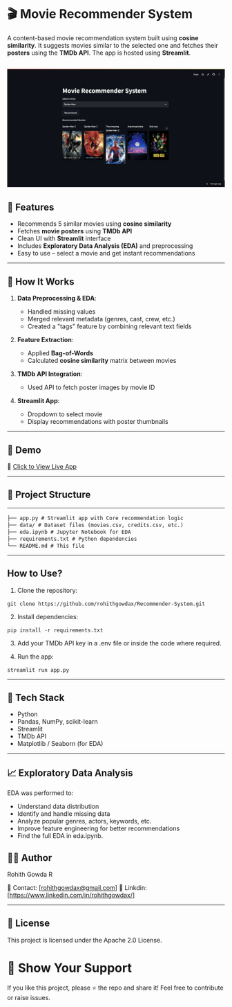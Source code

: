 # 🎬 Movie Recommender System

A content-based movie recommendation system built using **cosine similarity**. It suggests movies similar to the selected one and fetches their **posters** using the **TMDb API**. The app is hosted using **Streamlit**.

![Screenshot](assets/screenshot.png) 
---

## 📌 Features

- Recommends 5 similar movies using **cosine similarity**
- Fetches **movie posters** using **TMDb API**
- Clean UI with **Streamlit** interface
- Includes **Exploratory Data Analysis (EDA)** and preprocessing
- Easy to use – select a movie and get instant recommendations

---

## 🧠 How It Works

1. **Data Preprocessing & EDA**:
   - Handled missing values
   - Merged relevant metadata (genres, cast, crew, etc.)
   - Created a "tags" feature by combining relevant text fields

2. **Feature Extraction**:
   - Applied **Bag-of-Words** 
   - Calculated **cosine similarity** matrix between movies

3. **TMDb API Integration**:
   - Used API to fetch poster images by movie ID

4. **Streamlit App**:
   - Dropdown to select movie
   - Display recommendations with poster thumbnails

---

## 🚀 Demo

🔗 [Click to View Live App](https://recommender-system-x.streamlit.app/)  
<!-- Replace with your actual Streamlit deployment link -->

---

## 📂 Project Structure
---
```
├── app.py # Streamlit app with Core recommendation logic
├── data/ # Dataset files (movies.csv, credits.csv, etc.)
├── eda.ipynb # Jupyter Notebook for EDA           
├── requirements.txt # Python dependencies
└── README.md # This file
```
---
## How to Use?
1. Clone the repository:

```
git clone https://github.com/rohithgowdax/Recommender-System.git
```
2. Install dependencies:
```
pip install -r requirements.txt
```
3. Add your TMDb API key in a .env file or inside the code where required.

4. Run the app:
```
streamlit run app.py

```
---
## 🔧 Tech Stack

- Python
- Pandas, NumPy, scikit-learn
- Streamlit
- TMDb API
- Matplotlib / Seaborn (for EDA)
---
## 📈 Exploratory Data Analysis

EDA was performed to:
  - Understand data distribution
  - Identify and handle missing data
  - Analyze popular genres, actors, keywords, etc.
  - Improve feature engineering for better recommendations
  - Find the full EDA in eda.ipynb.

## 🙋‍♂️ Author
Rohith Gowda R

📧 Contact: [rohithgowdax@gmail.com]
🔗 Linkdin: [https://www.linkedin.com/in/rohithgowdax/]
___
## 📄 License
This project is licensed under the Apache 2.0 License.

# 🌟 Show Your Support
If you like this project, please ⭐ the repo and share it!
Feel free to contribute or raise issues.
